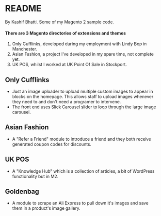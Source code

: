 # README

By Kashif Bhatti.
Some of my Magento 2 sample code.

#### There are 3 Magento directories of extensions and themes
1. Only Cufflinks, developed during my employment with Lindy Bop in Manchester.
1. Asian Fashion, a project I've developed in my spare time, not complete yet.
1. UK POS, whilst I worked at UK Point Of Sale in Stockport.

## Only Cufflinks
- Just an image uploader to upload multiple custom images to appear in blocks on the homepage. This allows staff to upload images whenever they need to and don't need a programer to intervene.
- The front end uses Slick Carousel slider to loop through the large image carousel.

## Asian Fashion
- A "Refer a Friend" module to introduce a friend and they both receive generated coupon codes for discounts.

## UK POS
- A "Knowledge Hub" which is a collection of articles, a bit of WordPress functionality but in M2.

## Goldenbag
- A module to scrape an Ali Express to pull down it's images and save them in a product's image gallery.
